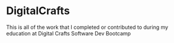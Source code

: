# DigitalCrafts
This is all of the work that I completed or contributed to during my education at Digital Crafts Software Dev Bootcamp
